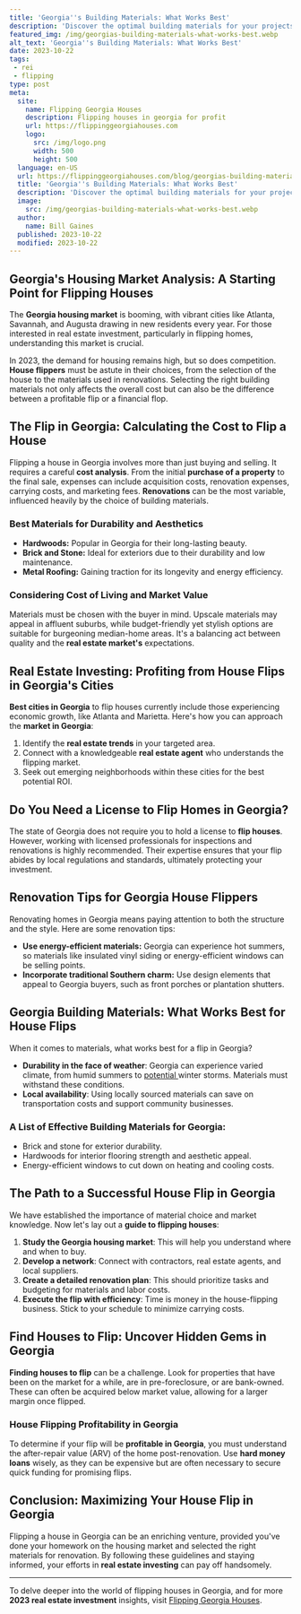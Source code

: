 ```yaml
---
title: 'Georgia''s Building Materials: What Works Best'
description: 'Discover the optimal building materials for your projects in Georgia. Satisfy your curiosity and find out what works best for your construction needs.'
featured_img: /img/georgias-building-materials-what-works-best.webp
alt_text: 'Georgia''s Building Materials: What Works Best'
date: 2023-10-22
tags:
 - rei
 - flipping
type: post
meta:
  site:
    name: Flipping Georgia Houses
    description: Flipping houses in georgia for profit
    url: https://flippinggeorgiahouses.com
    logo:
      src: /img/logo.png
      width: 500
      height: 500
  language: en-US
  url: https://flippinggeorgiahouses.com/blog/georgias-building-materials-what-works-best
  title: 'Georgia''s Building Materials: What Works Best'
  description: 'Discover the optimal building materials for your projects in Georgia. Satisfy your curiosity and find out what works best for your construction needs.'
  image:
    src: /img/georgias-building-materials-what-works-best.webp
  author:
    name: Bill Gaines
  published: 2023-10-22
  modified: 2023-10-22
---
```



## Georgia's Housing Market Analysis: A Starting Point for Flipping Houses

The **Georgia housing market** is booming, with vibrant cities like Atlanta, Savannah, and Augusta drawing in new residents every year. For those interested in real estate investment, particularly in flipping homes, understanding this market is crucial. 

In 2023, the demand for housing remains high, but so does competition. **House flippers** must be astute in their choices, from the selection of the house to the materials used in renovations. Selecting the right building materials not only affects the overall cost but can also be the difference between a profitable flip or a financial flop.

## The Flip in Georgia: Calculating the Cost to Flip a House

Flipping a house in Georgia involves more than just buying and selling. It requires a careful **cost analysis**. From the initial **purchase of a property** to the final sale, expenses can include acquisition costs, renovation expenses, carrying costs, and marketing fees. **Renovations** can be the most variable, influenced heavily by the choice of building materials.

### Best Materials for Durability and Aesthetics
  - **Hardwoods:** Popular in Georgia for their long-lasting beauty.
  - **Brick and Stone:** Ideal for exteriors due to their durability and low maintenance.
  - **Metal Roofing:** Gaining traction for its longevity and energy efficiency.

### Considering Cost of Living and Market Value
Materials must be chosen with the buyer in mind. Upscale materials may appeal in affluent suburbs, while budget-friendly yet stylish options are suitable for burgeoning median-home areas. It's a balancing act between quality and the **real estate market's** expectations.

## Real Estate Investing: Profiting from House Flips in Georgia's Cities

**Best cities in Georgia** to flip houses currently include those experiencing economic growth, like Atlanta and Marietta. Here's how you can approach the **market in Georgia**:
1. Identify the **real estate trends** in your targeted area.
2. Connect with a knowledgeable **real estate agent** who understands the flipping market.
3. Seek out emerging neighborhoods within these cities for the best potential ROI.

## Do You Need a License to Flip Homes in Georgia?

The state of Georgia does not require you to hold a license to **flip houses**. However, working with licensed professionals for inspections and renovations is highly recommended. Their expertise ensures that your flip abides by local regulations and standards, ultimately protecting your investment.

## Renovation Tips for Georgia House Flippers

Renovating homes in Georgia means paying attention to both the structure and the style. Here are some renovation tips:
  - **Use energy-efficient materials:** Georgia can experience hot summers, so materials like insulated vinyl siding or energy-efficient windows can be selling points.
  - **Incorporate traditional Southern charm:** Use design elements that appeal to Georgia buyers, such as front porches or plantation shutters.

## Georgia Building Materials: What Works Best for House Flips

When it comes to materials, what works best for a flip in Georgia?
  - **Durability in the face of weather**: Georgia can experience varied climate, from humid summers to [potential  ](https://flippinggeorgiahouses.com/blog/profitable-partnerships-teaming-up-in-georgia)winter storms. Materials must withstand these conditions.
  - **Local availability**: Using locally sourced materials can save on transportation costs and support community businesses.

### A List of Effective Building Materials for Georgia:
  - Brick and stone for exterior durability.
  - Hardwoods for interior flooring strength and aesthetic appeal.
  - Energy-efficient windows to cut down on heating and cooling costs.

## The Path to a Successful House Flip in Georgia

We have established the importance of material choice and market knowledge. Now let's lay out a **guide to flipping houses**:
1. **Study the Georgia housing market**: This will help you understand where and when to buy.
2. **Develop a network**: Connect with contractors, real estate agents, and local suppliers.
3. **Create a detailed renovation plan**: This should prioritize tasks and budgeting for materials and labor costs.
4. **Execute the flip with efficiency**: Time is money in the house-flipping business. Stick to your schedule to minimize carrying costs.

## Find Houses to Flip: Uncover Hidden Gems in Georgia

**Finding houses to flip** can be a challenge. Look for properties that have been on the market for a while, are in pre-foreclosure, or are bank-owned. These can often be acquired below market value, allowing for a larger margin once flipped.

### House Flipping Profitability in Georgia

To determine if your flip will be **profitable in Georgia**, you must understand the after-repair value (ARV) of the home post-renovation. Use **hard money loans** wisely, as they can be expensive but are often necessary to secure quick funding for promising flips.

## Conclusion: Maximizing Your House Flip in Georgia

Flipping a house in Georgia can be an enriching venture, provided you've done your homework on the housing market and selected the right materials for renovation. By following these guidelines and staying informed, your efforts in **real estate investing** can pay off handsomely.

---

To delve deeper into the world of flipping houses in Georgia, and for more **2023 real estate investment** insights, visit [Flipping Georgia Houses](https://flippinggeorgiahouses.com).